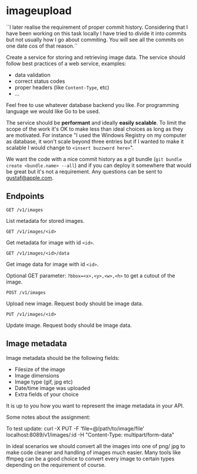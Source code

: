 # imageupload

´´I later realise the requirement of proper commit history. Considering that I have been working on this task locally I have tried to divide it into commits but not usually how I go about commiting. You will see all the commits on one date cos of that reason.´´


Create a service for storing and retrieving image data. The service should follow best practices of a web service, examples:

* data validation
* correct status codes
* proper headers (like `Content-Type`, etc)
* ...

Feel free to use whatever database backend you like. For programming language we would like Go to be used.

The service should be **performant** and ideally **easily scalable**. To limit the scope of the work it's OK to make less than ideal choices as long as they are motivated. For instance "I used the Windows Registry on my computer as database, it won't scale beyond three entries but if I wanted to make it scalable I would change to `<insert buzzword here>`".

We want the code with a nice commit history as a git bundle (``git bundle create <bundle.name> --all``) and if you can deploy it somewhere that would be great but it's not a requirement. Any questions can be sent to gustaf@apple.com.

## Endpoints

`GET /v1/images`

List metadata for stored images.

`GET /v1/images/<id>`

Get metadata for image with id `<id>`.

`GET /v1/images/<id>/data` 


Get image data for image with id `<id>`.

Optional GET parameter: `?bbox=<x>,<y>,<w>,<h>` to get a cutout of the image.

`POST /v1/images`

Upload new image. Request body should be image data.

`PUT /v1/images/<id>`

Update image. Request body should be image data.

## Image metadata

Image metadata should be the following fields:

* Filesize of the image
* Image dimensions
* Image type (gif, jpg etc)
* Date/time image was uploaded
* Extra fields of your choice

It is up to you how you want to represent the image metadata in your API.

Some notes about the assignment:

To test update:
curl -X PUT -F 'file=@/path/to/image/file' localhost:8089/v1/images/:id -H "Content-Type: multipart/form-data"

In ideal scenarios we should convert all the images into one of png/ jpg to make code cleaner and handling of images much easier.
Many tools like ffmpeg can be a good choice to convert every image to certain types depending on the requirement of course.